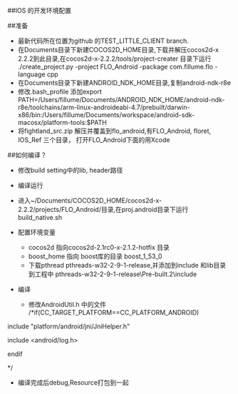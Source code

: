 ﻿##IOS 的开发环境配置

##准备
* 最新代码所在位置为github 的TEST_LITTLE_CLIENT branch.
* 在Documents目录下新建COCOS2D_HOME目录,下载并解压cocos2d-x 2.2.2到此目录,在cocos2d-x-2.2.2/tools/project-creater 目录下运行 ./create_project.py -project FLO_Android -package com.fillume.flo -language cpp
* 在Documents目录下新建ANDROID_NDK_HOME目录,复制android-ndk-r8e
* 修改.bash_profile 添加export PATH=/Users/fillume/Documents/ANDROID_NDK_HOME/android-ndk-r8e/toolchains/arm-linux-androideabi-4.7/prebuilt/darwin-x86/bin:/Users/fillume/Documents/workspace/android-sdk-macosx/platform-tools:$PATH
* 将fightland_src.zip 解压并覆盖到flo_android,有FLO_Android, floret, IOS_Ref 三个目录， 打开FLO_Android下面的用Xcode

##如何编译？
* 修改build setting中的lib, header路径
* 编译运行

* 进入~/Documents/COCOS2D_HOME/cocos2d-x-2.2.2/projects/FLO_Android/目录,在proj.android目录下运行build_native.sh

* 配置环境变量
    * cocos2d 指向cocos2d-2.1rc0-x-2.1.2-hotfix 目录
    * boost_home 指向 boost库的目录 boost_1_53_0
	* 下载pthread pthreads-w32-2-9-1-release,并添加到include 和lib目录到工程中 pthreads-w32-2-9-1-release\Pre-built.2\include
* 编译
    * 修改AndroidUtil.h 中的文件
	   /*if(CC_TARGET_PLATFORM==CC_PLATFORM_ANDROID)

include "platform/android/jni/JniHelper.h"

include <android/log.h>

endif

*/
   * 编译完成后debug,Resource打包到一起

